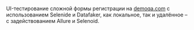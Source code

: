 UI-тестирование сложной формы регистрации на [demoqa.com](https://demoqa.com/automation-practice-form) с использованием Selenide и Datafaker, как локальное, так и удалённое – с задействованием Allure и Selenoid.
